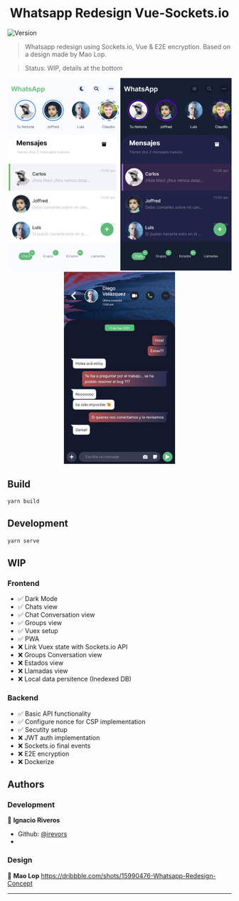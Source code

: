 <h1 align="center">Whatsapp Redesign Vue-Sockets.io</h1>
<p>
  <img alt="Version" src="https://img.shields.io/badge/version-0.1-blue.svg?cacheSeconds=2592000" />
</p>

> Whatsapp redesign using Sockets.io, Vue & E2E encryption. Based on a design made by Mao Lop. 

> Status: WIP, details at the bottom

<div align="center">
  <img src="images/wsp_chats.png" width="250" />
  <img src="images/wsp_chats--dark.png" width="250" />
  <img src="images/wsp_conversation.png" width="250" />
</div>


## Build

```sh
yarn build
```

## Development 

```sh
yarn serve
```

## WIP

### Frontend
<ul>
<li> ✅ Dark Mode </li>
<li> ✅ Chats view </li> 
<li> ✅ Chat Conversation view </li> 
<li> ✅ Groups view </li> 
<li> ✅ Vuex setup </li> 
<li> ✅ PWA </li> 
<li> ❌ Link Vuex state with Sockets.io API </li> 
<li> ❌ Groups Conversation view </li> 
<li> ❌ Estados view </li> 
<li> ❌ Llamadas view </li> 
<li> ❌ Local data persitence (Inedexed DB) </li> 
</ul>

### Backend
<ul>
<li> ✅ Basic API functionality </li>
<li> ✅ Configure nonce for CSP implementation </li> 
<li> ✅ Secutity setup </li> 
<li> ❌ JWT auth implementation </li> 
<li> ❌ Sockets.io final events </li> 
<li> ❌ E2E encryption </li> 
<li> ❌ Dockerize </li> 
</ul>


## Authors

### Development
👤 **Ignacio Riveros**
* Github: [@irevors](https://github.com/irevors)
* 
### Design
👤 **Mao Lop**
https://dribbble.com/shots/15990476-Whatsapp-Redesign-Concept



***
